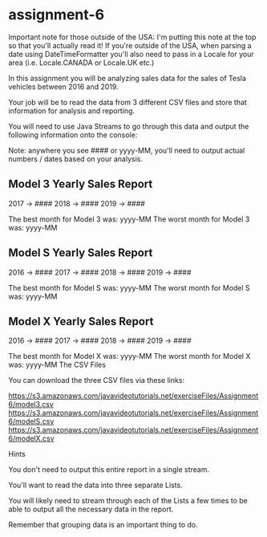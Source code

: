 # assignment-6

Important note for those outside of the USA:  I'm putting this note at the top so that you'll actually read it! If you're outside of the USA, when parsing a date using DateTimeFormatter you'll also need to pass in a Locale for your area (i.e. Locale.CANADA or Locale.UK etc.)


In this assignment you will be analyzing sales data for the sales of Tesla vehicles between 2016 and 2019.

Your job will be to read the data from 3 different CSV files and store that information for analysis and reporting.

You will need to use Java Streams to go through this data and output the following information onto the console:

Note: anywhere you see #### or yyyy-MM, you'll need to output actual numbers / dates based on your analysis.


Model 3 Yearly Sales Report
---------------------------
2017 -> ####
2018 -> ####
2019 -> ####

The best month for Model 3 was: yyyy-MM
The worst month for Model 3 was: yyyy-MM

Model S Yearly Sales Report
---------------------------
2016 -> ####
2017 -> ####
2018 -> ####
2019 -> ####

The best month for Model S was: yyyy-MM
The worst month for Model S was: yyyy-MM

Model X Yearly Sales Report
---------------------------
2016 -> ####
2017 -> ####
2018 -> ####
2019 -> ####

The best month for Model X was: yyyy-MM
The worst month for Model X was: yyyy-MM
The CSV Files

You can download the three CSV files via these links:

https://s3.amazonaws.com/javavideotutorials.net/exerciseFiles/Assignment6/model3.csv
https://s3.amazonaws.com/javavideotutorials.net/exerciseFiles/Assignment6/modelS.csv
https://s3.amazonaws.com/javavideotutorials.net/exerciseFiles/Assignment6/modelX.csv


Hints

You don't need to output this entire report in a single stream. 

You'll want to read the data into three separate Lists.

You will likely need to stream through each of the Lists a few times to be able to output all the necessary data in the report.

Remember that grouping data is an important thing to do.

